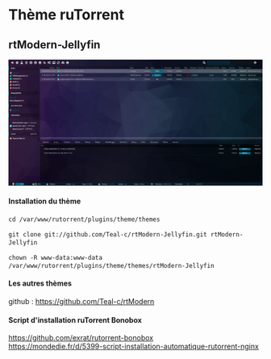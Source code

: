 # Thème ruTorrent

## rtModern-Jellyfin

![alt text](https://raw.githubusercontent.com/Teal-c/rtModern-jellyfin/master/capture.png "demo")

#### Installation du thème
```
cd /var/www/rutorrent/plugins/theme/themes
```
```
git clone git://github.com/Teal-c/rtModern-Jellyfin.git rtModern-Jellyfin
```
```
chown -R www-data:www-data /var/www/rutorrent/plugins/theme/themes/rtModern-Jellyfin
```
#### Les autres thèmes

github : https://github.com/Teal-c/rtModern

#### Script d'installation ruTorrent Bonobox

https://github.com/exrat/rutorrent-bonobox  
https://mondedie.fr/d/5399-script-installation-automatique-rutorrent-nginx  
